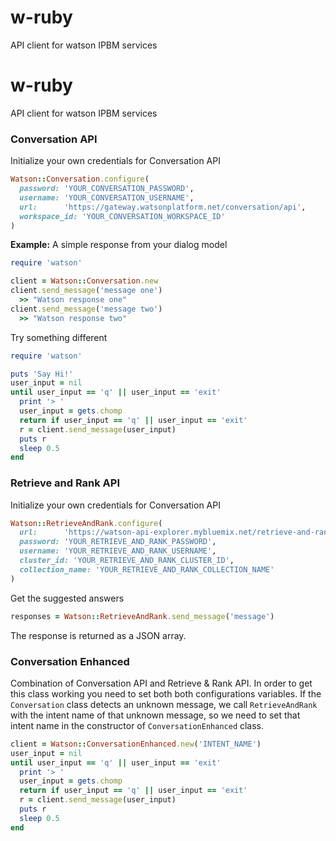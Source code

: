 # w-ruby
API client for watson IPBM services

# w-ruby
API client for watson IPBM services

### Conversation API
Initialize your own credentials for Conversation API
```ruby
Watson::Conversation.configure(
  password: 'YOUR_CONVERSATION_PASSWORD',
  username: 'YOUR_CONVERSATION_USERNAME',
  url:      'https://gateway.watsonplatform.net/conversation/api',
  workspace_id: 'YOUR_CONVERSATION_WORKSPACE_ID'
)
```

**Example:**
A simple response from your dialog model
```ruby
require 'watson'

client = Watson::Conversation.new
client.send_message('message one')
  >> "Watson response one"
client.send_message('message two')
  >> "Watson response two"
```

Try something different
```ruby
require 'watson'

puts 'Say Hi!'
user_input = nil
until user_input == 'q' || user_input == 'exit'
  print '> '
  user_input = gets.chomp
  return if user_input == 'q' || user_input == 'exit'
  r = client.send_message(user_input)
  puts r
  sleep 0.5
end
```

### Retrieve and Rank API
Initialize your own credentials for Conversation API
```ruby
Watson::RetrieveAndRank.configure(
  url:      'https://watson-api-explorer.mybluemix.net/retrieve-and-rank/api',
  password: 'YOUR_RETRIEVE_AND_RANK_PASSWORD',
  username: 'YOUR_RETRIEVE_AND_RANK_USERNAME',
  cluster_id: 'YOUR_RETRIEVE_AND_RANK_CLUSTER_ID',
  collection_name: 'YOUR_RETRIEVE_AND_RANK_COLLECTION_NAME'
)
```
Get the suggested answers
```ruby
responses = Watson::RetrieveAndRank.send_message('message')
```

The response is returned as a JSON array.

### Conversation Enhanced
Combination of Conversation API and Retrieve & Rank API. In order to get this class working you need to set both both configurations variables.
If the `Conversation` class detects an unknown message, we call `RetrieveAndRank` with the intent name of that unknown message, so we need to set that intent name in the constructor of `ConversationEnhanced` class.

```ruby
client = Watson::ConversationEnhanced.new('INTENT_NAME')
user_input = nil
until user_input == 'q' || user_input == 'exit'
  print '> '
  user_input = gets.chomp
  return if user_input == 'q' || user_input == 'exit'
  r = client.send_message(user_input)
  puts r
  sleep 0.5
end

```
